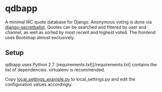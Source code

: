 qdbapp
======

A minimal IRC quote database for Django.  Anonymous voting is done via [django-secretballot](https://github.com/sunlightlabs/django-secretballot).  Quotes can be searched and filtered by user and channel, as well as sorted by most recent and highest voted.  The frontend uses Bootstrap almost exclusively.

Setup
-----

qdbapp uses Python 2.7.  [requirements.txt][/requirements.txt] contains the list of dependencies.  virtualenv is recommended.

Copy [local\_settings\_example.py](/qdb/local_settings_example.py) to local\_settings.py and edit the configuration values accordingly.
